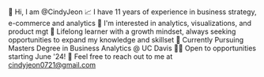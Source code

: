 👋 Hi, I am @CindyJeon 
📈 I have 11 years of experience in business strategy, e-commerce and analytics 
👀 I'm interested in analytics, visualizations, and product mgt 
💞️ Lifelong learner with a growth mindset, always seeking opportunities to expand my knowledge and skillset
🌱 Currently Pursuing Masters Degree in Business Analytics @ UC Davis 
👨‍💻 Open to opportunities starting June '24! 
📧 Feel free to reach out to me at cindyjeon0721@gmail.com
